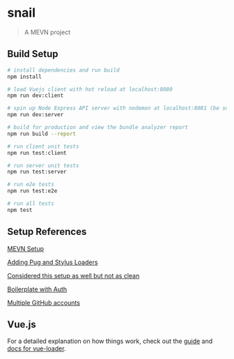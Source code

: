 # snail

> A MEVN project

## Build Setup

``` bash
# install dependencies and run build
npm install

# load Vuejs client with hot reload at localhost:8080
npm run dev:client

# spin up Node Express API server with nodemon at localhost:8081 (be sure to run npm run build if using this to test client)
npm run dev:server

# build for production and view the bundle analyzer report
npm run build --report

# run client unit tests
npm run test:client

# run server unit tests
npm run test:server

# run e2e tests
npm run test:e2e

# run all tests
npm test
```

## Setup References
[MEVN Setup](https://www.djamware.com/post/5a1b779f80aca75eadc12d6e/mongo-express-vue-nodejs-mevn-stack-crud-web-application)

[Adding Pug and Stylus Loaders](https://forum.vuejs.org/t/setting-up-stylus-and-pug-in-webpack-template/1839/2)

[Considered this setup as well but not as clean](https://medium.com/@anaida07/mevn-stack-application-part-1-3a27b61dcae0)

[Boilerplate with Auth](https://github.com/icebob/vue-express-mongo-boilerplate)

[Multiple GitHub accounts](https://code.tutsplus.com/tutorials/quick-tip-how-to-work-with-github-and-multiple-accounts--net-22574)

## Vue.js
For a detailed explanation on how things work, check out the [guide](http://vuejs-templates.github.io/webpack/) and [docs for vue-loader](http://vuejs.github.io/vue-loader).
